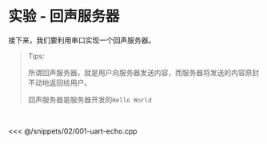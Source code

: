 # 实验 - 回声服务器

接下来，我们要利用串口实现一个回声服务器。

> Tips:
> 
> 所谓回声服务器，就是用户向服务器发送内容，而服务器将发送的内容原封不动地返回给用户。
> 
> 回声服务器是服务器开发的`Hello World`

<br />

<v-click>

<<< @/snippets/02/001-uart-echo.cpp

</v-click>
